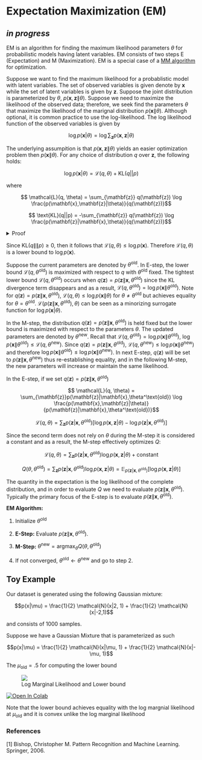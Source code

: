 # Expectation Maximization (EM)
## _in progress_
EM is an algorithm for finding the maximum likelihood parameters $\theta$ for probabilistic models having latent variables. EM consists of two steps E (Expectation) and M (Maximization). EM is a special case of a [MM algorithm](https://en.wikipedia.org/wiki/MM_algorithm) for optimization.

Suppose we want to find the maximum likelihood for a probablistic model with latent variables. The set of observed variables is given denote by $\mathbf{x}$ while the set of latent variables is given by $\mathbf{z}$. Suppose the joint distribution is parameterized by $\theta$, $p(\mathbf{x}, \mathbf{z}\|\theta)$. Suppose we need to maximize the likelihood of the observed data; therefore, we seek find the parameters $\theta$ that maximize the likelihood of the marignal distribution $p(\mathbf{x}\|\theta)$. Although optional, it is common practice to use the log-likelihood.
The log likelihood function of the observed variables is given by 

$$\log p(\mathbf{x}|\theta) = \log \sum_{\mathbf{z}} p(\mathbf{x}, \mathbf{z}|\theta)$$

The underlying assumpition is that $p(\mathbf{x},\mathbf{z}\|\theta)$ 
yields an easier optimization problem then $p(\mathbf{x}\|\theta)$. For any choice of distribution $q$ over $\mathbf{z}$, the following holds:

$$\log p(\mathbf{x}|\theta) = \mathcal{L}(q,\theta) + \text{KL}(q||p)$$

where 

$$ \mathcal{L}(q, \theta) = \sum_{\mathbf{z}} q(\mathbf{z}) \log \frac{p(\mathbf{x},\mathbf{z}|\theta)}{q(\mathbf{z})}$$

$$ \text{KL}(q||p) = -\sum_{\mathbf{z}} q(\mathbf{z}) \log \frac{p(\mathbf{z}|\mathbf{x},\theta)}{q(\mathbf{z})}$$

<details>
  <summary>Proof</summary>
  
$$ \mathcal{L}(q, \theta) = \sum_{\mathbf{z}} q(\mathbf{z}) [\log p(\mathbf{x},\mathbf{z}|\theta) - \log q(\mathbf{z})]$$
$$ \mathcal{L}(q, \theta) = \sum_{\mathbf{z}} q(\mathbf{z}) [\log p(\mathbf{z}|\mathbf{x},\theta) + \log p(\mathbf{x}) - \log q(\mathbf{z})]$$
$$ \mathcal{L}(q, \theta) = \sum_{\mathbf{z}} q(\mathbf{z}) [\log p(\mathbf{z}|\mathbf{x},\theta) - \log q(\mathbf{z})] + \log p(\mathbf{x}) $$

$$ \mathcal{L}(q, \theta) = -\text{KL}(q||p) + \log p(\mathbf{x}) $$ 

</details>

Since $\text{KL}(q\|\|p) \ge 0$, then it follows that $\mathcal{L}(q,\theta) \le \log p(\mathbf{x})$. Therefore $\mathcal{L}(q,\theta)$ is a lower bound to $\log p(\mathbf{x})$. 

Suppose the current parameters are denoted by $\theta^{\text{old}}$. In E-step, the lower bound $\mathcal{L}(q,\theta^\text{old})$ is maximized with respect to $q$ with $\theta^\text{old}$ fixed. The tightest lower bound $\mathcal{L}(q,\theta^\text{old})$ occurs when $q(\mathbf{z}) = p(\mathbf{z}\|\mathbf{x},\theta^\text{old})$ since the KL divergence term disappears and as a result, $\mathcal{L}(q,\theta^\text{old}) = \log p(\mathbf{x} \| \theta^{\text{old}})$. Note for $q(\mathbf{z}) = p(\mathbf{z}\|\mathbf{x},\theta^\text{old})$, $\mathcal{L}(q, \theta) \le \log p(\mathbf{x}\| \theta)$ for $\theta \neq \theta^{\text{old}}$ but achieves equality for $\theta = \theta^\text{old}$. $\mathcal{L}(p(\mathbf{z}\|\mathbf{x},\theta^\text{old}), \theta)$ can be seen as a minorizing surrogate function for $\log p(\mathbf{x}|\theta)$.

In the M-step, the distribution $q(\mathbf{z}) = p(\mathbf{z}\|\mathbf{x},\theta^\text{old})$  is held fixed but the lower bound is maximized with respect to the parameters $\theta$. The updated parameters are denoted by $\theta^\text{new}$. Recall that $\mathcal{L}(q, \theta^{\text{old}}) = \log p(\mathbf{x} \| \theta^{\text{old}})$, $\log p(\mathbf{x} \| \theta^{\text{old}}) \le \mathcal{L}(q, \theta^\text{new})$. Since $q(\mathbf{z}) = p(\mathbf{z}\|\mathbf{x},\theta^\text{old})$, $\mathcal{L}(q, \theta^\text{new}) \le \log p(\mathbf{x}\|\theta^\text{new})$ and therefore $\log p(\mathbf{x} \| \theta^{\text{old}}) \le \log p(\mathbf{x} \| \theta^{\text{new}})$. In next E-step, $q(\mathbf{z})$ will be set to $p(\mathbf{z}\|\mathbf{x},\theta^\text{new})$ thus re-establishing equality, and in the following M-step, the new parameters will increase or maintain the same likelihood.

In the E-step, if we set $q(\mathbf{z}) = p(\mathbf{z}\|\mathbf{x},\theta^\text{old})$

$$ \mathcal{L}(q, \theta) = \sum_{\mathbf{z}}p(\mathbf{z}|\mathbf{x},\theta^\text{old}) \log \frac{p(\mathbf{x},\mathbf{z}|\theta)}{p(\mathbf{z}|\mathbf{x},\theta^\text{old})}$$

$$ \mathcal{L}(q, \theta) = \sum_{\mathbf{z}}p(\mathbf{z}|\mathbf{x},\theta^\text{old}) [\log p(\mathbf{x},\mathbf{z}|\theta) - \log p(\mathbf{z}|\mathbf{x},\theta^\text{old})]$$

Since the second term does not rely on $\theta$ during the M-step it is considered a constant and as a result, the M-step effectively optimizes $Q$:

$$ \mathcal{L}(q, \theta) = \sum_{\mathbf{z}}p(\mathbf{z}|\mathbf{x},\theta^\text{old}) \log p(\mathbf{x},\mathbf{z}|\theta) + \text
{constant}$$

$$Q(\theta, \theta^{\text{old}}) = \sum_{\mathbf{z}}p(\mathbf{z}|\mathbf{x},\theta^\text{old}) \log p(\mathbf{x},\mathbf{z}|\theta) = \mathbb{E}_{p(\mathbf{z}|\mathbf{x},\theta^\text{old})}[\log p(\mathbf{x},\mathbf{z}|\theta) ]$$

The quantity in the expectation is the log likelihood of the complete distribution, and in order to evaluate $Q$ we need to evaluate $p(\mathbf{z}\|\mathbf{x},\theta^\text{old})$. Typically the primary focus of the E-step is to evaluate $p(\mathbf{z}\|\mathbf{x},\theta^\text{old})$.

**EM Algorithm:**

1. Initialize $\theta^{\text{old}}$

2. **E-Step:** Evaluate $p(\mathbf{z}\|\mathbf{x},\theta^\text{old})$.

3. **M-Step:** $\theta^{\text{new}} = \text{argmax}_\theta Q(\theta, \theta^{\text{old}})$

4. If not converged, $\theta^{\text{old}} \gets \theta^{\text{new}}$ and go to step 2.

## Toy Example

Our dataset is generated using the following Gaussian mixture:

$$p(x|\mu) = \frac{1}{2} \mathcal{N}(x|2, 1) + \frac{1}{2} \mathcal{N}(x|-2,1)$$ 

and consists of $1000$ samples.

Suppose we have a Gaussian Mixture that is parameterized as such

$$p(x|\mu) = \frac{1}{2} \mathcal{N}(x|\mu, 1) + \frac{1}{2} \mathcal{N}(x|-\mu, 1)$$ 


The $\mu_\text{old} = .5$ for computing the lower bound

<figure>
<img src="{{site.baseurl}}/images/post_im/em/plot.png">
  <figcaption>Log Marginal Likelihood and Lower bound</figcaption>
</figure>

<a href="https://colab.research.google.com/github/ceroytres/website_notebooks/blob/master/EM.ipynb">
  <img src="https://colab.research.google.com/assets/colab-badge.svg" alt="Open In Colab"/>
</a>

Note that the lower bound achieves equality with the log margnial likelihood at $\mu_\text{old}$  and it is convex unlike the log marginal likelihood

### References

[1] Bishop, Christopher M. Pattern Recognition and Machine Learning. Springer, 2006.